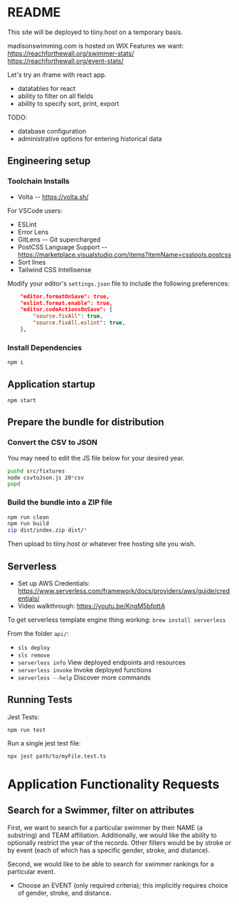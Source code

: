 # README

This site will be deployed to tiiny.host on a temporary basis.

madisonswimming.com is hosted on WIX
Features we want:
<https://reachforthewall.org/swimmer-stats/>
<https://reachforthewall.org/event-stats/>

Let's try an iframe with react app.

* datatables for react
* ability to filter on all fields
* ability to specify sort, print, export

TODO:

* database configuration
* administrative options for entering historical data

## Engineering setup

### Toolchain Installs

* Volta -- <https://volta.sh/>

For VSCode users:

* ESLint
* Error Lens
* GitLens -- Git supercharged
* PostCSS Language Support -- <https://marketplace.visualstudio.com/items?itemName=csstools.postcss>
* Sort lines
* Tailwind CSS Intellisense

Modify your editor's `settings.json` file to include the following preferences:

```json
    "editor.formatOnSave": true,
    "eslint.format.enable": true,
    "editor.codeActionsOnSave": {
        "source.fixAll": true,
        "source.fixAll.eslint": true,
    },
```

### Install Dependencies

`npm i`

## Application startup

`npm start`

## Prepare the bundle for distribution

### Convert the CSV to JSON

You may need to edit the JS file below for your desired year.

```sh
pushd src/fixtures
node csvtoJson.js 20*csv
popd
```

### Build the bundle into a ZIP file

```sh
npm run clean
npm run build
zip dist/index.zip dist/*
```

Then upload to tiiny.host or whatever free hosting site you wish.

## Serverless

* Set up AWS Credentials: <https://www.serverless.com/framework/docs/providers/aws/guide/credentials/>
* Video walkthrough: <https://youtu.be/KngM5bfpttA>

To get serverless template engine thing working:
 `brew install serverless`

From the folder `api/`:

* `sls deploy`
* `sls remove`
* `serverless info`      View deployed endpoints and resources
* `serverless invoke`    Invoke deployed functions
* `serverless --help`    Discover more commands

## Running Tests

Jest Tests:

```
npm run test
```

Run a single jest test file:

```
npx jest path/to/myFile.test.ts
```

# Application Functionality Requests

## Search for a Swimmer, filter on attributes

First, we want to search for a particular swimmer by their NAME (a substring) and TEAM affiliation.
Additionally, we would like the ability to optionally restrict the year of the records.
Other filters would be by stroke or by event (each of which has a specific gender, stroke, and distance).

Second, we would like to be able to search for swimmer rankings for a particular event.

* Choose an EVENT (only required criteria); this implicitly requires choice of gender, stroke, and distance.
